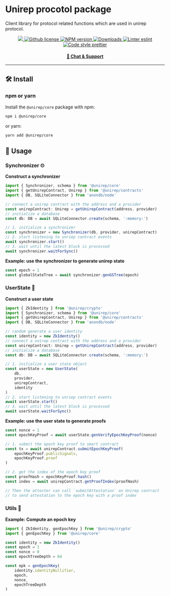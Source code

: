 # Unirep procotol package

Client library for protocol related functions which are used in unirep protocol.

<p align="center">
    <a href="https://github.com/unirep/unirep">
        <img src="https://img.shields.io/badge/project-unirep-blue.svg?style=flat-square">
    </a>
    <a href="https://github.com/unirep/unirep/blob/master/LICENSE">
        <img alt="Github license" src="https://img.shields.io/github/license/unirep/unirep.svg?style=flat-square">
    </a>
    <a href="https://www.npmjs.com/package/@unirep/core">
        <img alt="NPM version" src="https://img.shields.io/npm/v/@unirep/core?style=flat-square" />
    </a>
    <a href="https://npmjs.org/package/@unirep/core">
        <img alt="Downloads" src="https://img.shields.io/npm/dm/@unirep/core.svg?style=flat-square" />
    </a>
    <a href="https://eslint.org/">
        <img alt="Linter eslint" src="https://img.shields.io/badge/linter-eslint-8080f2?style=flat-square&logo=eslint" />
    </a>
    <a href="https://prettier.io/">
        <img alt="Code style prettier" src="https://img.shields.io/badge/code%20style-prettier-f8bc45?style=flat-square&logo=prettier" />
    </a>
</p>

<div align="center">
    <h4>
        <a href="https://discord.gg/VzMMDJmYc5">
            🤖 Chat &amp; Support
        </a>
    </h4>
</div>

---

## 🛠 Install

### npm or yarn

Install the `@unirep/core` package with npm:

```bash
npm i @unirep/core
```

or yarn:

```bash
yarn add @unirep/core
```

## 📔 Usage

### Synchronizer ⏲

**Construct a synchronizer**
```typescript
import { Synchronizer, schema } from '@unirep/core'
import { getUnirepContract, Unirep } from '@unirep/contracts'
import { DB, SQLiteConnector } from 'anondb/node'

// connect a unirep contract with the address and a provider
const unirepContract: Unirep = getUnirepContract(address, provider)
// initialize a database
const db: DB = await SQLiteConnector.create(schema, ':memory:')

// 1. initialize a synchronizer
const synchronizer = new Synchronizer(db, provider, unirepContract)
// 2. start listening to unriep contract events
await synchronizer.start()
// 3. wait until the latest block is processed
await synchronizer.waitForSync()
```

**Example: use the synchronizer to generate unirep state**
```typescript
const epoch = 1
const globalStateTree = await synchronizer.genGSTree(epoch)
```

### UserState 👤

**Construct a user state**
```typescript
import { ZkIdentity } from '@unirep/crypto'
import { Synchronizer, schema } from '@unirep/core'
import { getUnirepContract, Unirep } from '@unirep/contracts'
import { DB, SQLiteConnector } from 'anondb/node'

// random generate a user identity
const identity = new ZkIdentity()
// connect a unirep contract with the address and a provider
const unirepContract: Unirep = getUnirepContract(address, provider)
// initialize a database
const db: DB = await SQLiteConnector.create(schema, ':memory:')

// 1. initialize a user state object
const userState = new UserState(
    db,
    provider,
    unirepContract,
    identity
)
// 2. start listening to unriep contract events
await userState.start()
// 3. wait until the latest block is processed
await userState.waitForSync()
```

**Example: use the user state to generate proofs**
```typescript
const nonce = 1
const epochKeyProof = await userState.genVerifyEpochKeyProof(nonce)

// 1. submit the epoch key proof to smart contract
const tx = await unirepContract.submitEpochKeyProof(
    epochKeyProof.publicSignals,
    epochKeyProof.proof
)

// 2. get the index of the epoch key proof
const proofHash = epochKeyProof.hash()
const index = await unirepContract.getProofIndex(proofHash)

// Then the attester can call `submitAttestation` on Unirep contract
// to send attestation to the epoch key with a proof index
```

### Utils 🧳
**Example: Compute an epoch key**
```typescript
import { ZkIdentity, genEpochKey } from '@unirep/crypto'
import { genEpochKey } from '@unirep/core'

const identity = new ZkIdentity()
const epoch = 1
const nonce = 0
const epochTreeDepth = 64

const epk = genEpochKey(
    identity.identityNullifier,
    epoch,
    nonce,
    epochTreeDepth
)
```
